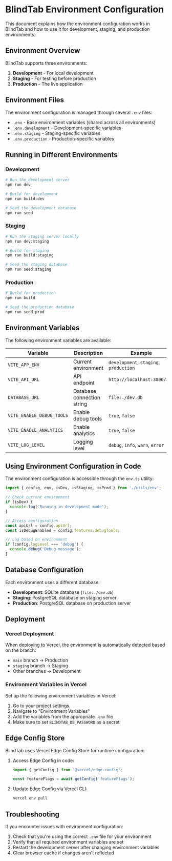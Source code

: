 # BlindTab Environment Configuration

This document explains how the environment configuration works in BlindTab and how to use it for development, staging, and production environments.

## Environment Overview

BlindTab supports three environments:

1. **Development** - For local development
2. **Staging** - For testing before production
3. **Production** - The live application

## Environment Files

The environment configuration is managed through several `.env` files:

- `.env` - Base environment variables (shared across all environments)
- `.env.development` - Development-specific variables
- `.env.staging` - Staging-specific variables
- `.env.production` - Production-specific variables

## Running in Different Environments

### Development

```bash
# Run the development server
npm run dev

# Build for development
npm run build:dev

# Seed the development database
npm run seed
```

### Staging

```bash
# Run the staging server locally
npm run dev:staging

# Build for staging
npm run build:staging

# Seed the staging database
npm run seed:staging
```

### Production

```bash
# Build for production
npm run build

# Seed the production database
npm run seed:prod
```

## Environment Variables

The following environment variables are available:

| Variable | Description | Example |
|----------|-------------|---------|
| `VITE_APP_ENV` | Current environment | `development`, `staging`, `production` |
| `VITE_API_URL` | API endpoint | `http://localhost:3000/api` |
| `DATABASE_URL` | Database connection string | `file:./dev.db` |
| `VITE_ENABLE_DEBUG_TOOLS` | Enable debug tools | `true`, `false` |
| `VITE_ENABLE_ANALYTICS` | Enable analytics | `true`, `false` |
| `VITE_LOG_LEVEL` | Logging level | `debug`, `info`, `warn`, `error` |

## Using Environment Configuration in Code

The environment configuration is accessible through the `env.ts` utility:

```typescript
import { config, env, isDev, isStaging, isProd } from './utils/env';

// Check current environment
if (isDev) {
  console.log('Running in development mode');
}

// Access configuration
const apiUrl = config.apiUrl;
const isDebugEnabled = config.features.debugTools;

// Log based on environment
if (config.logLevel === 'debug') {
  console.debug('Debug message');
}
```

## Database Configuration

Each environment uses a different database:

- **Development**: SQLite database (`file:./dev.db`)
- **Staging**: PostgreSQL database on staging server
- **Production**: PostgreSQL database on production server

## Deployment

### Vercel Deployment

When deploying to Vercel, the environment is automatically detected based on the branch:

- `main` branch → Production
- `staging` branch → Staging
- Other branches → Development

### Environment Variables in Vercel

Set up the following environment variables in Vercel:

1. Go to your project settings
2. Navigate to "Environment Variables"
3. Add the variables from the appropriate `.env` file
4. Make sure to set `BLINDTAB_DB_PASSWORD` as a secret

## Edge Config Store

BlindTab uses Vercel Edge Config Store for runtime configuration:

1. Access Edge Config in code:
   ```typescript
   import { getConfig } from '@vercel/edge-config';
   
   const featureFlags = await getConfig('featureFlags');
   ```

2. Update Edge Config via Vercel CLI:
   ```bash
   vercel env pull
   ```

## Troubleshooting

If you encounter issues with environment configuration:

1. Check that you're using the correct `.env` file for your environment
2. Verify that all required environment variables are set
3. Restart the development server after changing environment variables
4. Clear browser cache if changes aren't reflected 